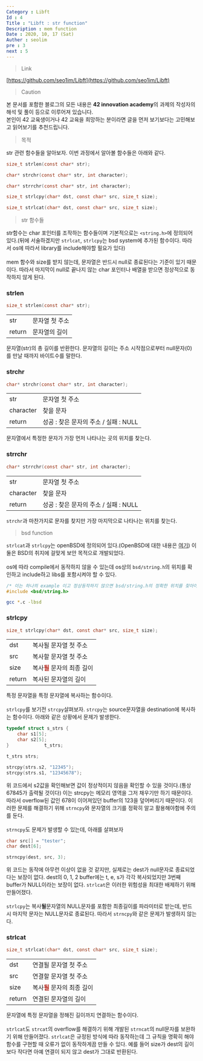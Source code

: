 ```yaml
---
Category : Libft
Id : 4
Title : "Libft : str function"
Description : mem function
Date : 2020, 10, 17 (Sat)
Auther : seolim
pre : 3
next : 5
---
```

> Link

[https://github.com/seo1im/Libft](https://github.com/seo1im/Libft)

> Caution

본 문서를 포함한 블로그의 모든 내용은 <b>42 innovation academy</b>의 과제의 작성자의 해석 및 풀이 등으로 이루어져 있습니다.</br>본인이 42 교육생이거나 42 교육을 희망하는 분이라면 글을 먼저 보기보다는 고민해보고 읽어보기를 추천드립니다.

> 목적

str 관련 함수들을 알아보자. 이번 과정에서 알아볼 함수들은 아래와 같다.

```c
size_t strlen(const char* str);

char* strchr(const char* str, int character);

char* strrchr(const char* str, int character);

size_t strlcpy(char* dst, const char* src, size_t size);

size_t strlcat(char* dst, const char* src, size_t size);
```

> str 함수들

str함수는 char 포인터를 조작하는 함수들이며 기본적으로는 `<string.h>`에 정의되어있다.(뒤에 서술하겠지만 `strlcat`, `strlcpy`는 bsd system에 추가된 함수이다. 따라서 os에 따라서 library를 include해야할 필요가 있다)</br></br>
mem 함수와 size를 받지 않는데, 문자열은 반드시 null로 종료된다는 기준이 있기 때문이다. 따라서 마지막이 null로 끝나지 않는 char 포인터나 배열을 받으면 정상적으로 동작하지 않게 된다.

### strlen
```c
size_t strlen(const char* str);
```

<table>
    <tr>
        <td class="title">str</td>
        <td>문자열 첫 주소</td>
    </tr>
    <tr>
        <td class="title">return</td>
        <td>문자열의 길이</td>
    </tr>
</table>

문자열(str)의 총 길이를 반환한다. 문자열의 길이는 주소 시작점으로부터 null문자(0)를 만날 때까지 바이트수를 말한다.

### strchr
```c
char* strchr(const char* str, int character);
```
<table>
    <tr>
        <td class="title">str</td>
        <td>문자열 첫 주소</td>
    </tr>
    <tr>
        <td class="title">character</td>
        <td>찾을 문자</td>
    </tr>
    <tr>
        <td class="title">return</td>
        <td>성공 : 찾은 문자의 주소 / 실패 : NULL</td>
    </tr>
</table>

문자열에서 특정한 문자가 가장 먼저 나타나는 곳의 위치를 찾는다. 


### strrchr
```c
char* strrchr(const char* str, int character);
```

<table>
    <tr>
        <td class="title">str</td>
        <td>문자열 첫 주소</td>
    </tr>
    <tr>
        <td class="title">character</td>
        <td>찾을 문자</td>
    </tr>
    <tr>
        <td class="title">return</td>
        <td>성공 : 찾은 문자의 주소 / 실패 : NULL</td>
    </tr>
</table>

`strchr`과 마찬가지로 문자를 찾지만 가장 마지막으로 나타나는 위치를 찾는다. 

> bsd function

`strlcat`과 `strlcpy`는 openBSD에 정의되어 있다.(OpenBSD에 대한 내용은 [여기](https://www.openbsd.org/)) 이 둘은 BSD의 취지에 걸맞게 보안 목적으로 개발되었다.</br></br>os에 따라 compile에서 동작하지 않을 수 있는데 os상의 `bsd/string.h`의 위치를 확인하고 include하고 libs를 포함시켜야 할 수 있다.
```c
/* 이는 하나의 example 이고 정상동작하지 않으면 bsd/string.h의 정확한 위치를 찾아야 한다 */
#include <bsd/string.h>
```
```bash
gcc *.c -lbsd
```

### strlcpy

```c
size_t strlcpy(char* dst, const char* src, size_t size);
```

<table>
    <tr>
        <td class="title">dst</td>
        <td>복사될 문자열 첫 주소</td>
    </tr>
    <tr>
        <td class="title">src</td>
        <td>복사할 문자열 첫 주소</td>
    </tr>
    <tr>
        <td class="title">size</td>
        <td>복사<span style="color : #b5251b"><b>될</b></span> 문자의 최종 길이</td>
    </tr>
    <tr>
        <td class="title">return</td>
        <td>복사된 문자열의 길이</td>
    </tr>
</table>

특정 문자열을 특정 문자열에 복사하는 함수이다.</br></br>`strlcpy`를 보기전 `strcpy`살펴보자. `strcpy`는 source문자열을 destination에 복사하는 함수이다. 아래와 같은 상황에서 문제가 발생한다.

```c
typedef struct s_strs {
    char s1[5];
    char s2[5];
}             t_strs;

t_strs strs;

strcpy(strs.s2, "12345");
strcpy(strs.s1, "12345678");
```

위 코드에서 s2값을 확인해보면 값이 정상적이지 않음을 확인할 수 있을 것이다.(통상 67845가 출력될 것이다) 이는 strcpy는 메모리 영역을 그저 채우기만 하기 때문이다.</br>따라서 overflow된 값인 678이 이어져있던 buffer의 123을 덮어버리기 때문이다. 이러한 문제를 해결하기 위해 `strncpy`와 문자열의 크기를 정확히 알고 활용해야함에 주의를 둔다.</br></br>`strncpy`도 문제가 발생할 수 있는데, 아래를 살펴보자

```c
char src[] = "tester";
char dest[6];

strncpy(dest, src, 3);
```

위 코드는 동작에 아무런 이상이 없을 것 같지만, 실제로는 dest가 null문자로 종료되었다는 보장이 없다. dest의 0, 1, 2 buffer에는 t, e, s가 각각 복사되었지만 3번째 buffer가 NULL이라는 보장이 없다. `strlcat`은 이러한 위험성을 최대한 배제하기 위해 만들어졌다.</br></br>`strlcpy`는 복사**될**문자열의 NULL문자를 포함한 최종길이를 파라미터로 받는데, 반드시 마지막 문자는 NULL문자로 종료된다. 따라서 `strncpy`와 같은 문제가 발생하지 않는다. 

### strlcat

```c
size_t strlcat(char* dst, const char* src, size_t size);
```

<table>
    <tr>
        <td class="title">dst</td>
        <td>연결될 문자열 첫 주소</td>
    </tr>
    <tr>
        <td class="title">src</td>
        <td>연결할 문자열 첫 주소</td>
    </tr>
    <tr>
        <td class="title">size</td>
        <td>복사<span style="color : #b5251b"><b>될</b></span> 문자의 최종 길이</td>
    </tr>
    <tr>
        <td class="title">return</td>
        <td>연결된 문자열의 길이</td>
    </tr>
</table>

문자열에 특정 문자열을 정해진 길이까지 연결하는 함수이다.</br></br>`strlcat`도 `strcat`의 overflow를 해결하기 위해 개발된 `strncat`의 null문자를 보완하기 위해 만들어졌다. `strlcat`은 규정된 방식에 따라 동작하는데 그 규칙을 명확히 해야 함수를 구현할 때 오류가 없이 동작하게끔 만들 수 있다. 예를 들어 size가 dest의 길이보다 작다면 아예 연결이 되지 않고 dest가 그대로 반환된다. 
